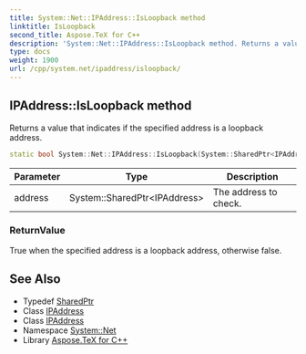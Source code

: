 ```yaml
---
title: System::Net::IPAddress::IsLoopback method
linktitle: IsLoopback
second_title: Aspose.TeX for C++
description: 'System::Net::IPAddress::IsLoopback method. Returns a value that indicates if the specified address is a loopback address in C++.'
type: docs
weight: 1900
url: /cpp/system.net/ipaddress/isloopback/
---
```

## IPAddress::IsLoopback method


Returns a value that indicates if the specified address is a loopback address.

```cpp
static bool System::Net::IPAddress::IsLoopback(System::SharedPtr<IPAddress> address)
```


| Parameter | Type | Description |
| --- | --- | --- |
| address | System::SharedPtr\<IPAddress\> | The address to check. |

### ReturnValue

True when the specified address is a loopback address, otherwise false.

## See Also

* Typedef [SharedPtr](../../../system/sharedptr/)
* Class [IPAddress](../)
* Class [IPAddress](../)
* Namespace [System::Net](../../)
* Library [Aspose.TeX for C++](../../../)
